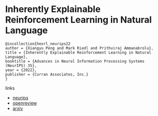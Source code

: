 # Inherently Explainable Reinforcement Learning in Natural Language

```
@incollection{hexrl_neurips22
author = {Xiangyu Peng and Mark Riedl and Prithviraj Ammanabrolu},
title = {Inherently Explainable Reinforcement Learning in Natural Language},
booktitle = {Advances in Neural Information Processing Systems (NeurIPS) 35},
year = {2022},
publisher = {Curran Associates, Inc.}
}
```

links
- [neurips](https://nips.cc/Conferences/2022/Schedule?showEvent=54848)
- [openreview](https://openreview.net/forum?id=DSEP9rCvZln)
- [arxiv](https://arxiv.org/abs/2112.08907)
